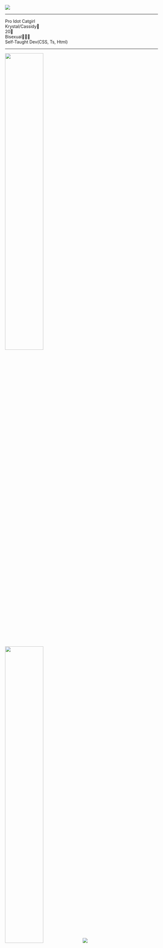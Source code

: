 <a href="https://discord.com/users/929208515883569182"> <img align="center" src="https://lanyard.cnrad.dev/api/929208515883569182"/></a>

----

Pro Idot Catgirl  
Krystal/Cassidy🎀  
20🎂  
Bisexual💖💜💙  
Self-Taught Dev(CSS, Ts, Html)

-----------

  <img height="50%" width="auto" src ="https://github-readme-stats.vercel.app/api?username=KrstlSkll69&show_icons=true&count_private=true&theme=dracula&bg_color=00000000">
  <img height="50%" width="auto" src ="https://github-readme-stats.vercel.app/api/top-langs/?username=KrstlSkll69&layout=compact&theme=dracula&bg_color=00000000&langs_count=6&20notebook,tex,css,php&exclude_repo=Pacman-AI">
  <img src ="https://github-readme-streak-stats.herokuapp.com?user=KrstlSkll69&theme=dracula&background=FFFFFF00">
</p>


